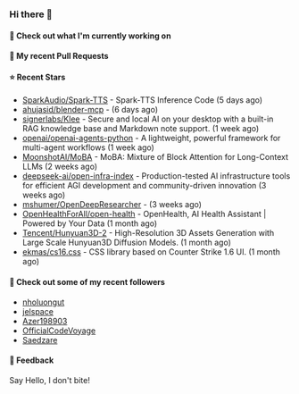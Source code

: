 ### Hi there 👋

#### 👷 Check out what I'm currently working on

#### 🔨 My recent Pull Requests


#### ⭐ Recent Stars

- [SparkAudio/Spark-TTS](https://github.com/SparkAudio/Spark-TTS) - Spark-TTS Inference Code (5 days ago)
- [ahujasid/blender-mcp](https://github.com/ahujasid/blender-mcp) -  (6 days ago)
- [signerlabs/Klee](https://github.com/signerlabs/Klee) - Secure and local AI on your desktop with a built-in RAG knowledge base and Markdown note support. (1 week ago)
- [openai/openai-agents-python](https://github.com/openai/openai-agents-python) - A lightweight, powerful framework for multi-agent workflows (1 week ago)
- [MoonshotAI/MoBA](https://github.com/MoonshotAI/MoBA) - MoBA: Mixture of Block Attention for Long-Context LLMs (2 weeks ago)
- [deepseek-ai/open-infra-index](https://github.com/deepseek-ai/open-infra-index) - Production-tested AI infrastructure tools for efficient AGI development and community-driven innovation (3 weeks ago)
- [mshumer/OpenDeepResearcher](https://github.com/mshumer/OpenDeepResearcher) -  (3 weeks ago)
- [OpenHealthForAll/open-health](https://github.com/OpenHealthForAll/open-health) - OpenHealth, AI Health Assistant | Powered by Your Data (1 month ago)
- [Tencent/Hunyuan3D-2](https://github.com/Tencent/Hunyuan3D-2) - High-Resolution 3D Assets Generation with Large Scale Hunyuan3D Diffusion Models. (1 month ago)
- [ekmas/cs16.css](https://github.com/ekmas/cs16.css) - CSS library based on Counter Strike 1.6 UI. (1 month ago)

#### 👯 Check out some of my recent followers

- [nholuongut](https://github.com/nholuongut)
- [jelspace](https://github.com/jelspace)
- [Azer198903](https://github.com/Azer198903)
- [OfficialCodeVoyage](https://github.com/OfficialCodeVoyage)
- [Saedzare](https://github.com/Saedzare)

#### 💬 Feedback

Say Hello, I don't bite!